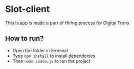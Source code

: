 # Slot-client

This is app is made a part of Hiring process for Digital Trons

## How to run?
* Open the folder in terminal
* Type `npm install` to install dependecies
* Then `node index.js` to run the project